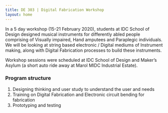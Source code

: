 ```yaml
---
title: DE 303 | Digital Fabrication Workshop
layout: home
---
```


In a 5 day workshop (15-21 February 2020), students at IDC School of Design designed musical instruments for differently abled people comprising of Visually impaired, Hand amputees and Paraplegic individuals. We will be looking at string based electronic / Digital mediums of Instrument making, along with Digital Fabrication processes to build these instruments.

Workshop sessions were scheduled at IDC School of Design and Maker’s Asylum (a short auto ride away at Marol MIDC Industrial Estate).





### Program structure
1. Designing thinking and user study to understand the user and needs
2. Training on Digital Fabrication and Electronic circuit bending for fabrication
3. Prototyping and testing
